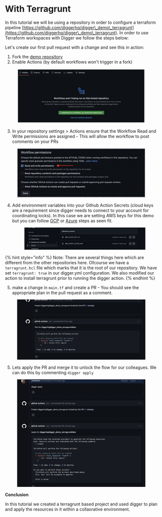 # With Terragrunt

In this tutorial we will be using a repository in order to configure a terraform pipeline [https://github.com/diggerhq/digger\_demo\_terragrunt](https://github.com/diggerhq/digger\_demo\_terragrunt). In order to use Terraform workspaces with Digger we follow the steps below:

Let's create our first pull request with a change and see this in action:

1. Fork the [demo repository](https://github.com/diggerhq/digger\_demo\_terragrunt)
2. Enable Actions (by default workflows won't trigger in a fork)

<figure><img src="../.gitbook/assets/image (3).png" alt=""><figcaption></figcaption></figure>

3. In your repository settings > Actions ensure that the Workflow Read and Write permissions are assigned - This will allow the workflow to post comments on your PRs

<figure><img src="../.gitbook/assets/image.png" alt=""><figcaption></figcaption></figure>

4.  Add environment variables into your Github Action Secrets (cloud keys are a requirement since digger needs to connect to your account for coordinating locks).  In this case we are setting AWS keys for this demo but you can follow [GCP](https://diggerhq.gitbook.io/digger-docs/cloud-providers/gcp) or [Azure](https://diggerhq.gitbook.io/digger-docs/cloud-providers/azure) steps as seen fit.



    <figure><img src="../.gitbook/assets/image (2).png" alt=""><figcaption></figcaption></figure>

{% hint style="info" %}
Note: There are several things here which are different from the other repositories here. Ofcourse we have a `terragrunt.hcl` file which marks that it is the root of our repository. We have set `terragrunt: true` in our digger.yml configuration. We also modified our action to install terragrunt prior to running the digger action.&#x20;
{% endhint %}

5. make a change in `main.tf` and create a PR - You should see the appropriate plan in the pull request as a comment.

<figure><img src="../.gitbook/assets/Screen Shot 2023-03-31 at 5.34.03 PM.png" alt=""><figcaption></figcaption></figure>

5. Lets apply the PR and merge it to unlock the flow for our colleagues. We can do this by commenting `digger apply`

<figure><img src="../.gitbook/assets/Screen Shot 2023-03-31 at 5.34.37 PM.png" alt=""><figcaption></figcaption></figure>

**Conclusion**

In this tutorial we created a terragrunt based project and used digger to plan and apply the resources in it within a collaorative environment.
